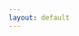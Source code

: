 ```yaml
---
layout: default
---
```


<html lang="en">
<head>
    <meta charset="UTF-8">
    <meta name="viewport" content="width=device-width, initial-scale=1.0">
    <title>CH EN Fall 2025 Schedule Planner</title>
    <script src="https://cdn.plot.ly/plotly-latest.min.js"></script>
    <style>
        /* ... your existing body, #controls-container, #group-toggles styles ... */
        
        /* Styles for Course Filter Checkboxes (adjust if you renamed #filter-checkboxes) */
        #course-filter-checkboxes {
            display: flex; flex-wrap: wrap; gap: 8px 12px;
            /* max-height: 200px; overflow-y: auto; */
            border: 1px solid #ddd; padding: 10px; background-color: #f9f9f9;
        }
        #course-filter-checkboxes > div {
            /* flex-basis: calc(33.333% - 12px); 3 columns, adjust as needed */
            box-sizing: border-box; display: flex; align-items: center; margin-bottom: 5px;
        }
        #course-filter-checkboxes input[type="checkbox"] { margin-right: 5px; }
        #course-filter-checkboxes label { white-space: nowrap; overflow: hidden; text-overflow: ellipsis; cursor: pointer; }

        /* NEW: Styles for Instructor Filter Checkboxes */
        #instructor-filter-container { margin-top: 15px; }
        #instructor-filter-checkboxes {
            display: flex; flex-wrap: wrap; gap: 8px 12px;
            /* max-height: 150px; Adjust height as needed */
            /* overflow-y: auto; */
            border: 1px solid #ddd; padding: 10px; background-color: #f9f9f9;
            margin-top: 5px; /* Space below the instructor filter buttons */
        }
        #instructor-filter-checkboxes > div { /* Wrapper for each instructor checkbox */
            /* flex-basis: calc(33.333% - 12px); Aim for 3 columns, adjust as needed */
            box-sizing: border-box; display: flex; align-items: center; margin-bottom: 5px;
        }
        #instructor-filter-checkboxes input[type="checkbox"] { margin-right: 5px; }
        #instructor-filter-checkboxes label { white-space: nowrap; overflow: hidden; text-overflow: ellipsis; cursor: pointer; }
        hr { margin-top: 15px; margin-bottom: 15px; border: 0; border-top: 1px solid #eee; }
    </style>
</head>
<body>
    // <h1>CH EN Fall 2025 Schedule Planner</h1>

    <div id="controls-container">
        <h2>Filter Courses</h2>
        <button id="select-all-courses-btn">Select All Courses</button> <button id="deselect-all-courses-btn">Deselect All Courses</button> <div id="group-toggles">
        </div>
        <hr> 
        <div id="course-filter-checkboxes"> </div>
        <hr>

        <div id="instructor-filter-container">
            <h3>Filter by Instructor</h3>
            <button id="select-all-instructors-btn">Select All Instructors</button>
            <button id="deselect-all-instructors-btn">Deselect All Instructors</button>
            <div id="instructor-filter-checkboxes">
            </div>
        </div>
    </div>

    <div id="schedule-chart-container" class="plotly-container">
    </div>

    <script>
// Place this inside the <script> tags, updating existing JavaScript

let allCourseEvents = [];
let allTaskNames = [];
let allInstructorNames = []; // NEW: To store unique instructor names
let masterCourseColorMap = {}; 
let isProgrammaticChange = false; // Flag to prevent event listener loops

function getInstructorsForCourse(courseName) {
    // Find the first event for this course to get its instructor list
    // (assuming instructors are consistent for all events of a given course Task)
    const event = allCourseEvents.find(ev => ev.Task === courseName);
    if (event && Array.isArray(event.Resource)) {
        return event.Resource.filter(instr => instr && instr !== "N/A"); // Return list of actual instructors
    }
    return [];
}

function getCoursesByInstructor(instructorName) {
    const courses = new Set();
    allCourseEvents.forEach(event => {
        if (Array.isArray(event.Resource) && event.Resource.includes(instructorName)) {
            courses.add(event.Task);
        }
    });
    return Array.from(courses);
}

function doesInstructorTeachOtherSelectedCourses(instructorName, excludeCourseName) {
    // Checks if 'instructorName' teaches any course that is currently selected,
    // other than 'excludeCourseName'.
    for (const taskName of allTaskNames) {
        if (taskName === excludeCourseName) continue;

        const courseCheckboxId = `cb-course-${taskName.replace(/[^a-zA-Z0-9-_]/g, '')}`;
        const courseCheckbox = document.getElementById(courseCheckboxId);
        if (courseCheckbox && courseCheckbox.checked) { // If this other course is selected
            const instructorsOfThisCourse = getInstructorsForCourse(taskName);
            if (instructorsOfThisCourse.includes(instructorName)) {
                return true; // Yes, the instructor teaches another selected course
            }
        }
    }
    return false; // No, the instructor does not teach other selected courses
}

function isCourseTaughtByOtherSelectedInstructors(courseName, excludeInstructorName) {
    // Checks if 'courseName' is taught by any instructor (other than 'excludeInstructorName')
    // who is currently selected.
    const instructorsOfThisCourse = getInstructorsForCourse(courseName);
    for (const instrName of instructorsOfThisCourse) {
        if (instrName === excludeInstructorName) continue;

        const instrCheckboxId = `cb-instructor-${instrName.replace(/[^a-zA-Z0-9-_]/g, '')}`;
        const instrCheckbox = document.getElementById(instrCheckboxId);
        if (instrCheckbox && instrCheckbox.checked) { // If this other instructor is selected
            return true; // Yes, the course is taught by another selected instructor
        }
    }
    return false; // No, not taught by any other selected instructor
}

// --- Configuration for the chart (days, hours, y-axis, etc. - REMAINS THE SAME) ---
// ... (const daysOfWeekOrdered, hourTickStart, hourTickEnd, yAxisPlotRange, etc. as before) ...
const daysOfWeekOrdered = ['Monday', 'Tuesday', 'Wednesday', 'Thursday', 'Friday'];
const hourTickStart = 7; const hourTickEnd = 19;
const yAxisPlotRange = [hourTickEnd + 0.5, hourTickStart - 0.5]; 
const yShapeMinVal = hourTickStart - 0.5; const yShapeMaxVal = hourTickEnd + 0.5;  
const ytickvals = []; const yticktext = [];
for (let hVal = hourTickStart; hVal <= hourTickEnd; hVal++) {
    ytickvals.push(hVal);
    let labelHourVal = hVal % 12 !== 0 ? hVal % 12 : 12;
    let amPmVal = hVal < 12 || hVal === 24 ? "AM" : "PM";
    if (hVal === 0) { labelHourVal = 12; amPmVal = "AM"; }
    if (hVal === 12) { labelHourVal = 12; amPmVal = "PM"; }
    yticktext.push(`${labelHourVal} ${amPmVal}`);
}

// --- setupFilters function (Update button IDs) ---
function setupFilters(courseTasks) {
    console.log("setupFilters called with tasks:", courseTasks);
    const courseCheckboxesDiv = document.getElementById('course-filter-checkboxes'); // Use new ID
    if (!courseCheckboxesDiv) { /* ... error handling ... */ return; }
    courseCheckboxesDiv.innerHTML = ''; 
    if (!courseTasks || courseTasks.length === 0) { /* ... warning ... */ return; }
    
    courseTasks.forEach(courseName => { /* ... create course checkboxes as before, using cb-${courseName} for ID ... */
        const checkboxId = `cb-course-${courseName.replace(/[^a-zA-Z0-9-_]/g, '')}`; // More robust ID
        const checkbox = document.createElement('input');
        checkbox.type = 'checkbox'; checkbox.id = checkboxId; checkbox.value = courseName;
        checkbox.checked = false; //checkbox.addEventListener('change', updateChart);
        // Inside setupFilters function:
        // Replace the simple: checkbox.addEventListener('change', updateChart);
        // With this more detailed event listener:

        checkbox.addEventListener('change', function(e) {
            if (isProgrammaticChange) return; // Prevent feedback loop if this change was code-triggered

            isProgrammaticChange = true; // Set flag for programmatic changes

            const courseNameChanged = e.target.value;
            const isNowChecked = e.target.checked;
            const instructorsForThisCourse = getInstructorsForCourse(courseNameChanged);

            if (isNowChecked) {
                // When a course is checked, ensure its instructors are also checked.
                instructorsForThisCourse.forEach(instrName => {
                    const instrCheckboxId = `cb-instructor-${instrName.replace(/[^a-zA-Z0-9-_]/g, '')}`;
                    const instrCheckbox = document.getElementById(instrCheckboxId);
                    if (instrCheckbox && !instrCheckbox.checked) {
                        instrCheckbox.checked = true;
                        // Note: We are not dispatching 'change' on instrCheckbox to avoid complex loops.
                        // updateChart() at the end will read all current states.
                    }
                });
            } else {
                // When a course is UNCHECKED, uncheck its instructors ONLY IF those instructors
                // no longer teach any *other* courses that are still selected.
                instructorsForThisCourse.forEach(instrName => {
                    if (!doesInstructorTeachOtherSelectedCourses(instrName, courseNameChanged)) {
                        const instrCheckboxId = `cb-instructor-${instrName.replace(/[^a-zA-Z0-9-_]/g, '')}`;
                        const instrCheckbox = document.getElementById(instrCheckboxId);
                        if (instrCheckbox && instrCheckbox.checked) {
                            instrCheckbox.checked = false;
                        }
                    }
                });
            }
            
            updateChart(); // Update the chart based on the new state of all checkboxes
            isProgrammaticChange = false; // Reset flag
        });
        const label = document.createElement('label');
        label.htmlFor = checkboxId; label.appendChild(document.createTextNode(courseName));
        const wrapper = document.createElement('div');
        wrapper.appendChild(checkbox); wrapper.appendChild(label);
        courseCheckboxesDiv.appendChild(wrapper);
        
        
    });

    // Use new button IDs
    const selectAllBtn = document.getElementById('select-all-courses-btn');
    if (selectAllBtn) {
        selectAllBtn.addEventListener('click', () => { 
            if (isProgrammaticChange) return;
            isProgrammaticChange = true;
            courseTasks.forEach(courseName => { 
                const cb = document.getElementById(`cb-course-${courseName.replace(/[^a-zA-Z0-9-_]/g, '')}`); 
                if(cb) cb.checked = true; 
            });
            // After selecting all courses, you might want to also select all relevant instructors
            // For simplicity now, we'll let individual selections handle cross-filter updates,
            // or the user can click "Select All Instructors".
            // A more advanced "Select All Courses" could also try to update instructor states intelligently.
            updateChart();
            isProgrammaticChange = false;
        });
    }

    const deselectAllBtn = document.getElementById('deselect-all-courses-btn');
    if (deselectAllBtn) {
        deselectAllBtn.addEventListener('click', () => { 
            if (isProgrammaticChange) return;
            isProgrammaticChange = true;
            courseTasks.forEach(courseName => { 
                const cb = document.getElementById(`cb-course-${courseName.replace(/[^a-zA-Z0-9-_]/g, '')}`); 
                if(cb) cb.checked = false;
                // When deselecting all courses, we might also want to deselect all instructors
                // that ONLY teach these courses. This follows the complex logic.
                // For simplicity, "Deselect All Courses" just deselects courses for now.
                // The linked deselection logic will primarily trigger from individual unchecks.
            });
            // To be fully robust, deselecting all courses should then ensure instructors are
            // deselected if they no longer teach any selected courses.
            // This requires iterating through all instructors and calling doesInstructorTeachOtherSelectedCourses.
            // Let's simplify for now: "Deselect All" buttons are "master overrides" for their category.
            // The individual checkbox logic handles the intricate linking.
            // Re-evaluating all instructor checkboxes after deselecting all courses:
            allInstructorNames.forEach(instrName => {
                if (!doesInstructorTeachOtherSelectedCourses(instrName, null)) { // null as no specific course excluded
                    const instrCheckboxId = `cb-instructor-${instrName.replace(/[^a-zA-Z0-9-_]/g, '')}`;
                    const instrCheckbox = document.getElementById(instrCheckboxId);
                    if (instrCheckbox) instrCheckbox.checked = false;
                }
            });
            updateChart();
            isProgrammaticChange = false;
        });
    }
    console.log("setupFilters finished successfully.");
}

// --- setupGroupToggles function (No changes needed in its internal logic) ---
// function setupGroupToggles(allUniqueTaskNames, definedGroups) { ... } (Keep as is)
function setupGroupToggles(allCourseTaskNamesForCheckboxes, definedGroups) {
    console.log("setupGroupToggles called with defined groups:", definedGroups);
    const groupTogglesDiv = document.getElementById('group-toggles');
    if (!groupTogglesDiv) { console.error("Element with ID 'group-toggles' not found!"); return; }
    groupTogglesDiv.innerHTML = ''; 
    if (Object.keys(definedGroups).length === 0) { console.warn("No groups defined."); return; }
    const sortedGroupNames = Object.keys(definedGroups).sort();
    sortedGroupNames.forEach(groupName => {
        const coursesInGroup = definedGroups[groupName];
        if (coursesInGroup.length === 0) return;
        const groupControlP = document.createElement('p');
        groupControlP.style.fontWeight = 'bold';
        groupControlP.textContent = `${groupName} (${coursesInGroup.length} courses): `;
        const groupButtonSelect = document.createElement('button');
        groupButtonSelect.textContent = `Select Group`;
        // Inside setupGroupToggles, for a group's "Select Group" button:
        groupButtonSelect.addEventListener('click', () => {
            isProgrammaticChange = true;
            const instructorsToAlsoCheck = new Set();

            coursesInGroup.forEach(courseNameInGroup => {
                const courseCheckbox = document.getElementById(`cb-course-${courseNameInGroup.replace(/[^a-zA-Z0-9-_]/g, '')}`);
                if (courseCheckbox && !courseCheckbox.checked) {
                    courseCheckbox.checked = true;
                }
                // Collect instructors for these courses
                const instructorsForThisCourse = getInstructorsForCourse(courseNameInGroup);
                instructorsForThisCourse.forEach(instr => instructorsToAlsoCheck.add(instr));
            });

            instructorsToAlsoCheck.forEach(instrName => {
                const instrCheckboxId = `cb-instructor-${instrName.replace(/[^a-zA-Z0-9-_]/g, '')}`;
                const instrCheckbox = document.getElementById(instrCheckboxId);
                if (instrCheckbox && !instrCheckbox.checked) {
                    instrCheckbox.checked = true;
                }
            });

            isProgrammaticChange = false;
            updateChart();
        });
        const groupButtonDeselect = document.createElement('button');
        groupButtonDeselect.textContent = `Deselect Group`;
        groupButtonDeselect.addEventListener('click', () => {
            if (isProgrammaticChange) return; // Should not be strictly necessary here as it's a primary user action
                                             // but good if this function itself could be called programmatically.
                                             // Let's assume user click is the entry point.
            isProgrammaticChange = true; // Set flag: subsequent changes are programmatic

            console.log(`User deselected group: ${groupName}`);

            coursesInGroup.forEach(courseNameInGroup => {
                const courseCheckboxId = `cb-course-${courseNameInGroup.replace(/[^a-zA-Z0-9-_]/g, '')}`;
                const courseCheckbox = document.getElementById(courseCheckboxId);
                if (courseCheckbox && courseCheckbox.checked) {
                    console.log(` Programmatically unchecking course: ${courseNameInGroup}`);
                    courseCheckbox.checked = false;
                }
                
                // Now, check the instructors of this just-deselected course
                const instructorsForThisCourse = getInstructorsForCourse(courseNameInGroup);
                instructorsForThisCourse.forEach(instrName => {
                    // Check if this instructor still teaches any OTHER course that remains selected
                    // The 'courseNameInGroup' is now effectively deselected for this check.
                    if (!doesInstructorTeachOtherSelectedCourses(instrName, null)) { 
                        // Passing null as excludeCourseName, or we can pass courseNameInGroup.
                        // doesInstructorTeachOtherSelectedCourses iterates ALL selected courses.
                        // Since courseNameInGroup's checkbox is now false, it won't be counted by the helper.
                        const instrCheckboxId = `cb-instructor-${instrName.replace(/[^a-zA-Z0-9-_]/g, '')}`;
                        const instrCheckbox = document.getElementById(instrCheckboxId);
                        if (instrCheckbox && instrCheckbox.checked) {
                            console.log(` Programmatically unchecking instructor: ${instrName} (no other selected courses found for them)`);
                            instrCheckbox.checked = false;
                        }
                    }
                });
            });

            isProgrammaticChange = false; // Reset flag
            updateChart(); // Update the chart once after all changes
        });
        
        groupControlP.appendChild(groupButtonSelect); // This was already there
        groupControlP.appendChild(groupButtonDeselect);
        groupTogglesDiv.appendChild(groupControlP);
    });
    console.log("setupGroupToggles finished successfully.");
}


// --- defineCourseGroupsFromData function (No changes needed in its internal logic) ---
// function defineCourseGroupsFromData(allEvents) { ... } (Keep as is, using event.CourseGroup)
function defineCourseGroupsFromData(allEvents) {
    console.log("defineCourseGroupsFromData called. Events received:", allEvents ? allEvents.length : 0);
    const groups = {};
    if (!allEvents) return groups;
    allEvents.forEach(event => {
        if (!event || typeof event.Task === 'undefined') return;
        const groupName = event.CourseGroup || "Uncategorized"; 
        const taskName = event.Task;
        if (!groups[groupName]) groups[groupName] = new Set();
        groups[groupName].add(taskName);
    });
    const finalGroups = {};
    Object.keys(groups).sort().forEach(groupName => {
         finalGroups[groupName] = Array.from(groups[groupName]).sort();
    });
    console.log("Defined groups:", finalGroups);
    return finalGroups;
}


// --- NEW: Function to setup instructor filter checkboxes ---
function setupInstructorFilters(instructorNames) {
    console.log("setupInstructorFilters called with instructors:", instructorNames);
    const instructorCheckboxesDiv = document.getElementById('instructor-filter-checkboxes');
    if (!instructorCheckboxesDiv) {
        console.error("Element with ID 'instructor-filter-checkboxes' not found!");
        return;
    }
    instructorCheckboxesDiv.innerHTML = '';
    if (!instructorNames || instructorNames.length === 0) {
        console.warn("setupInstructorFilters: No instructor names to create checkboxes for.");
        instructorCheckboxesDiv.innerHTML = "<p>No instructors found in data.</p>";
        return;
    }

    instructorNames.forEach(name => {
        // Sanitize instructorName for ID: replace spaces, special chars, etc.
        const instructorId = `cb-instructor-${name.replace(/[^a-zA-Z0-9-_]/g, '')}`;
        const checkbox = document.createElement('input');
        checkbox.type = 'checkbox';
        checkbox.id = instructorId;
        checkbox.value = name;
        checkbox.checked = false; // Default to selected
        // checkbox.addEventListener('change', updateChart);
        // Inside setupInstructorFilters function:
        // Replace the simple: checkbox.addEventListener('change', updateChart);
        // With this more detailed event listener:

        checkbox.addEventListener('change', function(e) {
            if (isProgrammaticChange) return; // Prevent feedback loop

            isProgrammaticChange = true; // Set flag

            const instructorNameChanged = e.target.value;
            const isNowChecked = e.target.checked;
            const coursesByThisInstructor = getCoursesByInstructor(instructorNameChanged);

            if (isNowChecked) {
                // When an instructor is checked, ensure their courses are also checked.
                coursesByThisInstructor.forEach(courseName => {
                    const courseCheckboxId = `cb-course-${courseName.replace(/[^a-zA-Z0-9-_]/g, '')}`;
                    const courseCheckbox = document.getElementById(courseCheckboxId);
                    if (courseCheckbox && !courseCheckbox.checked) {
                        courseCheckbox.checked = true;
                    }
                });
            } else {
                // When an instructor is UNCHECKED, uncheck their courses ONLY IF those courses
                // are not also taught by another instructor who is still selected.
                coursesByThisInstructor.forEach(courseName => {
                    if (!isCourseTaughtByOtherSelectedInstructors(courseName, instructorNameChanged)) {
                        const courseCheckboxId = `cb-course-${courseName.replace(/[^a-zA-Z0-9-_]/g, '')}`;
                        const courseCheckbox = document.getElementById(courseCheckboxId);
                        if (courseCheckbox && courseCheckbox.checked) {
                            courseCheckbox.checked = false;
                        }
                    }
                });
            }

            updateChart(); // Update the chart based on the new state of all checkboxes
            isProgrammaticChange = false; // Reset flag
        });

        const label = document.createElement('label');
        label.htmlFor = instructorId;
        label.appendChild(document.createTextNode(name));
        
        const wrapper = document.createElement('div');
        wrapper.appendChild(checkbox);
        wrapper.appendChild(label);
        instructorCheckboxesDiv.appendChild(wrapper);
    });

    document.getElementById('select-all-instructors-btn').addEventListener('click', () => {
        instructorNames.forEach(name => {
            const instructorId = `cb-instructor-${name.replace(/[^a-zA-Z0-9-_]/g, '')}`;
            const cb = document.getElementById(instructorId);
            if(cb) cb.checked = true;
        });
        updateChart();
    });

    document.getElementById('deselect-all-instructors-btn').addEventListener('click', () => {
        instructorNames.forEach(name => {
            const instructorId = `cb-instructor-${name.replace(/[^a-zA-Z0-9-_]/g, '')}`;
            const cb = document.getElementById(instructorId);
            if(cb) cb.checked = false;
        });
        updateChart();
    });
    console.log("setupInstructorFilters finished successfully.");
}

// --- plotSchedule function (No changes needed in its internal logic for this feature) ---
// function plotSchedule(filteredEvents) { ... } (Keep as is)
function plotSchedule(filteredEvents) {
    // ... (your existing plotSchedule function - make sure it's complete here)
    console.log("plotSchedule called. Filtered events:", filteredEvents ? filteredEvents.length : 0);
    const chartDivId = 'schedule-chart-container';
    const chartContainer = document.getElementById(chartDivId);
    if (!chartContainer) { console.error("Chart container not found!"); return; }
    if (!filteredEvents) filteredEvents = [];

    const traces = [];
    if (filteredEvents.length > 0) {
      const uniqueTasksInFilter = [...new Set(filteredEvents.map(event => event.Task))];
      // masterCourseColorMap should be globally defined and populated
      // const plotlyColors = [ ... ]; // Not needed here if masterCourseColorMap is used
      // const courseColorMap = {}; // Not needed here
      // uniqueTasksInFilter.forEach((task, i) => { courseColorMap[task] = plotlyColors[i % plotlyColors.length]; }); // Not needed here
    }


    filteredEvents.forEach(event => { 
        if (event.StartHour == null || event.DurationHours == null || event.DurationHours <= 0) { return; }
        traces.push({
            type: 'bar', x: [event.Day], y: [event.DurationHours], base: [event.StartHour],
            name: event.Task,
            marker: { color: masterCourseColorMap[event.Task] || '#A9A9A9', line: { color: 'rgba(0,0,0,0.5)', width: 0.5 } },
            text: event.Task, textposition: 'inside', insidetextanchor: 'middle',
            customdata: [event.HoverInfo], hovertemplate: '%{customdata}<extra></extra>',
            width: 0.3 
        });
    });
    
    const backgroundShapes = [];
    daysOfWeekOrdered.forEach((day, index) => { 
        backgroundShapes.push({
            type: 'rect', xref: 'x', yref: 'y', x0: index - 0.5, x1: index + 0.5,
            y0: yShapeMinVal, y1: yShapeMaxVal,
            fillcolor: (index % 2 === 0) ? 'rgba(220, 220, 220, 0.2)' : 'rgba(240, 240, 240, 0.2)',
            line: { color: 'rgba(180, 180, 180, 0.4)', width: 3 }, layer: 'below'
        });
    });

    const layout = { 
        autosize: true,   // <-- Add this line
        height: 800,      // <-- Add this line (you can adjust this value)
        
        // title: 'Weekly Course Schedule',
        xaxis: { title: 'Day of the Week', categoryorder: 'array', categoryarray: daysOfWeekOrdered, side: 'top', type: 'category', tickangle: 0 },
        yaxis: { title: 'Time of Day', range: yAxisPlotRange, tickvals: ytickvals, ticktext: yticktext },
        barmode: 'group', hovermode: 'closest', bargroupgap: 2, bargap: 0.3, 
        showlegend: false, legend: { title: { text: 'Courses' } },
        margin: { t: 60, b: 30, l: 70, r: 20 }, shapes: backgroundShapes
    };
    
    try {
        Plotly.react(chartDivId, traces, layout);
        console.log(`Plotly.react called. Traces: ${traces.length}.`);
    } catch (e) { console.error("Error in Plotly.react:", e); }
}


// --- updateChart function (MODIFIED to include instructor filter) ---
// --- MODIFIED: updateChart function ---
// Place this inside the <script> tags, replacing your existing updateChart function

function updateChart() {
    console.log("updateChart called.");
    const selectedCourses = [];
    if (allTaskNames && allTaskNames.length > 0) {
        allTaskNames.forEach(taskName => {
            const checkbox = document.getElementById(`cb-course-${taskName.replace(/[^a-zA-Z0-9-_]/g, '')}`);
            if (checkbox && checkbox.checked) {
                selectedCourses.push(taskName);
            }
        });
    }
    console.log("Selected courses:", selectedCourses);

    const selectedInstructors = [];
    if (allInstructorNames && allInstructorNames.length > 0) {
        allInstructorNames.forEach(instructorName => {
            const instructorId = `cb-instructor-${instructorName.replace(/[^a-zA-Z0-9-_]/g, '')}`;
            const checkbox = document.getElementById(instructorId);
            if (checkbox && checkbox.checked) {
                selectedInstructors.push(instructorName);
            }
        });
    }
    console.log("Selected instructors:", selectedInstructors);

    const eventsToPlot = allCourseEvents.filter(event => {
        let coursePasses = true; // Default: pass this filter dimension
        // If the user has made specific selections in the course filter, apply them.
        // An empty selectedCourses list means "don't filter by course name / show all courses for this dimension".
        if (selectedCourses.length > 0) {
            coursePasses = selectedCourses.includes(event.Task);
        }
        // If selectedCourses is empty, coursePasses remains true.

        let instructorPasses = true; // Default: pass this filter dimension
        // If the user has made specific selections in the instructor filter, apply them.
        // An empty selectedInstructors list means "don't filter by instructor / show all instructors for this dimension".
        if (selectedInstructors.length > 0) {
            if (Array.isArray(event.Resource)) {
                instructorPasses = event.Resource.some(instr => selectedInstructors.includes(instr.trim()));
            } else { // Assuming event.Resource is a string if not an array
                instructorPasses = selectedInstructors.includes(String(event.Resource).trim());
            }
        }
        // If selectedInstructors is empty, instructorPasses remains true.
        
        // An event is shown if it passes both active filter dimensions.
        // If a dimension has no active selections, it effectively passes all items for that dimension.
        return coursePasses && instructorPasses;
    });
    
    console.log("Events to plot after all filters:", eventsToPlot.length);
    plotSchedule(eventsToPlot);
}

// --- MODIFIED: Initial Load (fetch.then(...) block) ---
document.addEventListener('DOMContentLoaded', function() {
    console.log("DOM fully loaded. Starting script...");
    fetch('course_data.json')
        .then(response => { 
            console.log("Fetch response status:", response.status);
            if (!response.ok) throw new Error(`HTTP error! status: ${response.status}`);
            return response.json();
        })
        .then(data => {
            console.log("Data fetched. Events:", data ? data.length : 0);
            allCourseEvents = data || [];

            if (allCourseEvents.length > 0) {
                allTaskNames = [...new Set(allCourseEvents.map(event => event.Task).filter(task => task != null))].sort();
                
                // --- Populate allInstructorNames with unique individual instructors ---
                const uniqueIndividualInstructors = new Set();
                allCourseEvents.forEach(event => {
                    if (Array.isArray(event.Resource)) {
                        event.Resource.forEach(instr => {
                            if (instr && instr.trim() !== "" && instr !== "N/A") { // Add valid, non-empty, non-"N/A" instructors
                                uniqueIndividualInstructors.add(instr.trim());
                            }
                        });
                    } else if (event.Resource && typeof event.Resource === 'string' && event.Resource.trim() !== "" && event.Resource !== "N/A") {
                        // Fallback for safety, though Python should always make it an array
                        uniqueIndividualInstructors.add(event.Resource.trim());
                    }
                });
                allInstructorNames = [...uniqueIndividualInstructors].sort();
                console.log("Unique Individual Instructors for filters:", allInstructorNames);
                // --- End instructor names population ---

                // Create Master Course Color Map (as defined in previous step)
                // ... (masterCourseColorMap logic remains the same) ...
                const preDefinedColors = [ '#1f77b4', '#ff7f0e', '#2ca02c', '#d62728', '#9467bd', '#8c564b', '#e377c2', '#7f7f7f', '#bcbd22', '#17becf', '#aec7e8', '#ffbb78', '#98df8a', '#ff9896', '#c5b0d5', '#c49c94', '#f7b6d2', '#c7c7c7', '#dbdb8d', '#9edae5', '#393b79', '#5254a3', '#6b6ecf', '#9c9ede', '#637939', '#8ca252', '#b5cf6b', '#cedb9c', '#8c6d31', '#bd9e39', '#e7ba52', '#e7cb94', '#843c39', '#ad494a', '#d6616b', '#e7969c', '#7b4173', '#a55194', '#ce6dbd', '#de9ed6' ];
                masterCourseColorMap = {};
                allTaskNames.forEach((taskName, index) => { masterCourseColorMap[taskName] = preDefinedColors[index % preDefinedColors.length]; });


                const definedGroups = defineCourseGroupsFromData(allCourseEvents); // Uses event.CourseGroup
                
                if (allTaskNames.length > 0) setupFilters(allTaskNames);
                
                if (allInstructorNames.length > 0) setupInstructorFilters(allInstructorNames); 
                else {
                    const idf = document.getElementById('instructor-filter-checkboxes');
                    if(idf) idf.innerHTML = "<p>No instructors available to filter.</p>";
                }
                
                if (Object.keys(definedGroups).length > 0) setupGroupToggles(allTaskNames, definedGroups);
                
                updateChart();
            } else { /* ... handling for no course data ... */ }
        })
        .catch(error => { /* ... error handling ... */ });
});
    </script>
</body>
</html>
